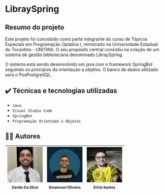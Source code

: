 # LibraySpring

## Resumo do projeto
Este projeto foi concebido como parte integrante do curso de Tópicos Especiais em Programação Optativa I, ministrado na Universidade Estadual do Tocantins - UNITINS. O seu propósito central consistiu na criação de um sistema de gestão bibliotecária denominado LibraySpring.

O sistema está sendo desenvolvido em java com o framework SpringBot seguindo os princípios da orientação a objetos. O banco de dados utilizado será o PosPostgreSQL.

## ✔️ Técnicas e tecnologias utilizadas

- ``Java``
- ``Visual Studio Code``
- ``SpringBot``
- ``Programação Orientada a Objetos``

## 👨‍💻 Autores

| [<img src="https://github.com/emannuelop/JavaCoffee-eCommerce/blob/main/images/danilo.png" width=115><br><sub>Danilo Da Silva</sub>](https://github.com/DaniloDaSilvaMoreira) |  [<img src="https://github.com/emannuelop/JavaCoffee-eCommerce/blob/main/images/emannuel.png" width=115><br><sub>Emannuel Oliveira</sub>](https://github.com/emannuelop) |  [<img src="https://github.com/emannuelop/JavaCoffee-eCommerce/blob/main/images/luis.png" width=115><br><sub>Erick Santos</sub>](https://github.com/ErickSlime) |
| :---: | :---: | :---: | 